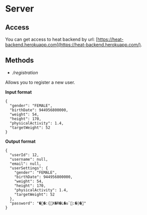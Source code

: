 # Server

## Access
You can get access to heat backend by url: [https://heat-backend.herokuapp.com](https://heat-backend.herokuapp.com/).

## Methods
- */registration*

Allows you to register a new user.

**Input format**
```
{
  "gender": "FEMALE",
  "birthDate": 944956800000,
  "weight": 54,
  "height": 170,
  "physicalActivity": 1.4,
  "targetWeight": 52
}
```

**Output format**
```
{
  "userId": 12,
  "username": null,
  "email": null,
  "userSettings": {
    "gender": "FEMALE",
    "birthDate": 944956800000,
    "weight": 54,
    "height": 170,
    "physicalActivity": 1.4,
    "targetWeight": 52
  },
  "password": "��:{X�R�L�u`:�|�"
}
```

